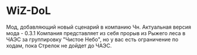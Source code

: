 ﻿# WiZ-DoL
Мод, добавляющий новый сценарий в компанию Чн. Актуальная версия мода - 0.3.1
Компания представляет из себя прорыв из Рыжего леса в ЧАЭС за группировку "Чистое Небо", но у вас есть ограничение по ходам, пока Стрелок не дойдет до ЧАЭС.
